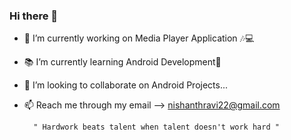 ### Hi there 👋

<!--
**nishanthravi22/nishanthravi22** is a ✨ _special_ ✨ repository because its `README.md` (this file) appears on your GitHub profile.-->

- 🔭 I’m currently working on Media Player Application 🎶💻
- 📚 I’m currently learning Android Development📲
- 👯 I’m looking to collaborate on Android Projects...
- 📫 Reach me through my email --> nishanthravi22@gmail.com
       
        " Hardwork beats talent when talent doesn't work hard "


